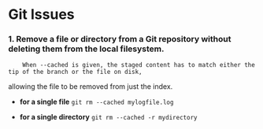# Git Issues

### 1. Remove a file or directory from a Git repository without deleting them from the local filesystem.

 		When --cached is given, the staged content has to match either the tip of the branch or the file on disk, 
   allowing the file to be removed from just the index.

- __for a single file__
   ```git rm --cached mylogfile.log```

- __for a single directory__
	```git rm --cached -r mydirectory```

